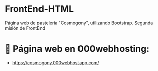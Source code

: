 # FrontEnd-HTML
Página web de pastelería "Cosmogony", utilizando Bootstrap. Segunda misión de FrontEnd

# :rocket: Página web en 000webhosting: 
* https://cosmogony.000webhostapp.com/

